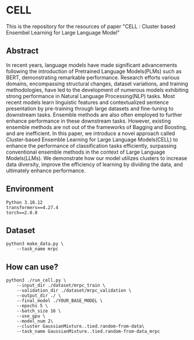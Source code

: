 # CELL
This is the repository for the resources of paper "CELL : Cluster based Ensembel Learning for Large Language Model"

## Abstract
In recent years, language models have made significant advancements following the introduction of Pretrained Language Models(PLMs) such as BERT, demonstrating remarkable performance. Research efforts various domains, encompassing structural changes, dataset variations, and training methodologies, have led to the development of numerous models exhibiting strong performance in Natural Language Processing(NLP) tasks.
Most recent models learn linguistic features and contextualized sentence presentation by pre-training through large datasets and fine-tuning to downstream tasks. Ensemble methods are also often employed to further enhance performance in these downstream tasks. However, existing ensemble methods are not out of the frameworks of Bagging and Boosting, and are inefficient.
In this paper, we introduce a novel approach called Cluster-based Ensemble Learning for Large Language Models(CELL) to enhance the performance of classification tasks efficiently, surpassing conventional ensemble methods in the context of Large Language Models(LLMs). We demonstrate how our model utilizes clusters to increase data diversity, improve the efficiency of learning by dividing the data, and ultimately enhance performance.


## Environment
```
Python 3.10.12
transformers==4.27.4
torch==2.0.0
```

## Dataset
```
python3 make_data.py \
    --task_name mrpc
```

## How can use?
```
python3 ./run_cell.py \
    --input_dir ./dataset/mrpc_train \
    --validation_dir ./dataset/mrpc_validation \
    --output_dir ./ \
    --final_model ./YOUR_BASE_MODEL \
    --epochs 5 \
    --batch_size 16 \
    --use_gpu \
    --model_num 2\
    --cluster GaussianMixture..tied.random-from-data\
    --task_name GaussianMixture..tied.random-from-data_mrpc
```
